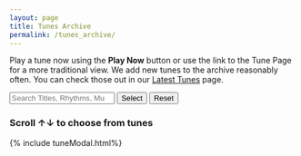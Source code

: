 ```yaml
---
layout: page
title: Tunes Archive
permalink: /tunes_archive/
---
```

<p>
Play a tune now using the <strong>Play Now</strong> button or use the
link to the Tune Page for a more traditional view. We add new tunes to the archive reasonably often.
You can check those out in our <a href="/latest/"> Latest Tunes</a> page.
</p>

<script>
window.store = {
    {% assign tunes = site.tunes %}
    {% assign sortedtunes = tunes | sort: 'titleID' %}
    {% assign tuneID = 1 %}
    {% for tune in sortedtunes %}
        "{{ tuneID }}": {
            "title": "{{ tune.title | xml_escape }}",
            "tuneID": "{{ tuneID }}",
            "key": "{{ tune.key | xml_escape }}",
            "rhythm": "{{ tune.rhythm | xml_escape }}",
            "url": "{{ tune.url | xml_escape }}",
            "mp3": "{{ site.mp3_host | append: tune.mp3_file | xml_escape }}",
            "mp3_source": "{{ tune.mp3_source | strip_html | xml_escape }}",
            "repeats": "{{ tune.repeats }}",
            "parts": "{{ tune.parts }}",
            "abc": {{ tune.abc | jsonify }}
        }{% unless forloop.last %},{% endunless %}
        {% assign tuneID = tuneID | plus: 1 %}
    {% endfor %}
};
</script>


<div class="gridParent">
    <div class="gridChild tunes3columnLayout">
        <span>
            <input type="search" id="searchBox" class="searchBox" name="searchBox" placeholder='Search Titles, Rhythms, Musicians' value=''>
        </span>
        <span>
            <input class="filterButton" id="submitSearch" type="submit" name="submit" value="Select" onclick="buildGrid.formSearch('tunesarchive', [searchBox.value])">
        </span>
        <span>   
            <span title="Reset to default">  
                <input class="filterButton" id="formReset" type="button" name="reset" value="Reset" onclick="buildGrid.formReset('tunesarchive', ['searchBox'])">
            </span>
        </span>
    </div>
</div>     

<h3>Scroll &#8593;&#8595; to choose from <span id="tunesCount"></span> tunes</h3>

{% include tuneModal.html%}

<!-- START of Tunes Grid -->
<div class="gridParent">
  <div class="gridChild" id="tunesGrid"></div>
</div>

<script src="{{ site.js_host }}/js/buildGrid.js"></script>
<!-- END of Tunes Grid -->

<script>
buildGrid.initialiseLunrSearch();

document.addEventListener("DOMContentLoaded", function (event) {
    buildGrid.displayGrid("tunesarchive", "", window.store);

}, false);
</script>
